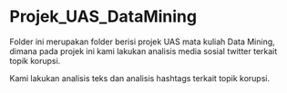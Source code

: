 # Projek_UAS_DataMining

Folder ini merupakan folder berisi projek UAS mata kuliah Data Mining, dimana pada projek ini kami lakukan
analisis media sosial twitter terkait topik korupsi.

Kami lakukan analisis teks dan analisis hashtags terkait topik korupsi.
